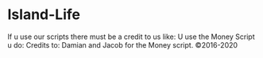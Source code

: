 # Island-Life
If u use our scripts there must be a credit to us like:
U use the Money Script u do: Credits to: Damian and Jacob for the Money script.
©2016-2020
